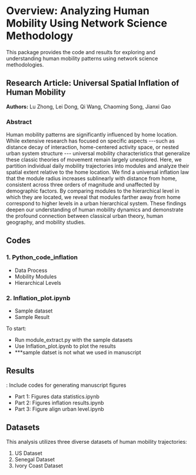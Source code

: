 <h1>Overview: Analyzing Human Mobility Using Network Science Methodology</h1>
<p>This package provides the code and results for exploring and understanding human mobility patterns using network science methodologies.</p>

<h2>Research Article: Universal Spatial Inflation of Human Mobility</h2>
<strong>Authors:</strong> Lu Zhong, Lei Dong, Qi Wang, Chaoming Song, Jianxi Gao
<h3>Abstract</h3>
<p>Human mobility patterns are significantly influenced by home location. While extensive research has focused on specific aspects ---such as distance decay of interaction, home-centered activity space, or nested urban system structure --- universal mobility characteristics that generalize these classic theories of movement remain largely unexplored. Here, we partition individual daily mobility trajectories into modules and analyze their spatial extent relative to the home location. We find a universal inflation law that the module radius increases sublinearly with distance from home, consistent across three orders of magnitude and unaffected by demographic factors. By comparing modules to the hierarchical level in which they are located, we reveal that modules farther away from home correspond to higher levels in a urban hierarchical system. These findings deepen our understanding of human mobility dynamics and demonstrate the profound connection between classical urban theory, human geography, and mobility studies.</p>

<h2>Codes</h2>
<h3>1. Python_code_inflation</h3>
<ul>
    <li>Data Process</li>
    <li>Mobility Modules</li>
    <li>Hierarchical Levels</li>
</ul>

<h3>2. Inflation_plot.ipynb</h3>
<ul>
    <li>Sample dataset </li>
    <li>Sample Result</li>
</ul>
<p>To start:</p>
<ul>
    <li>Run module_extract.py with the sample datasets</li>
    <li>Use Inflation_plot.ipynb to plot the results</li>
    <li>***sample datset is not what we used in manuscript</li>
</ul>

<h2>Results</h2>: Include codes for generating manuscript figures
<ul>
    <li>Part 1: Figures data statistics.ipynb</li>
    <li>Part 2: Figures inflation results.ipynb</li>
    <li>Part 3: Figure align urban level.ipynb</li>
</ul>

<h2>Datasets</h2>
<p>This analysis utilizes three diverse datasets of human mobility trajectories:</p>
<ol>
    <li>US Dataset</li>
    <li>Senegal Dataset</li>
    <li>Ivory Coast Dataset</li>
        </ol>
            
